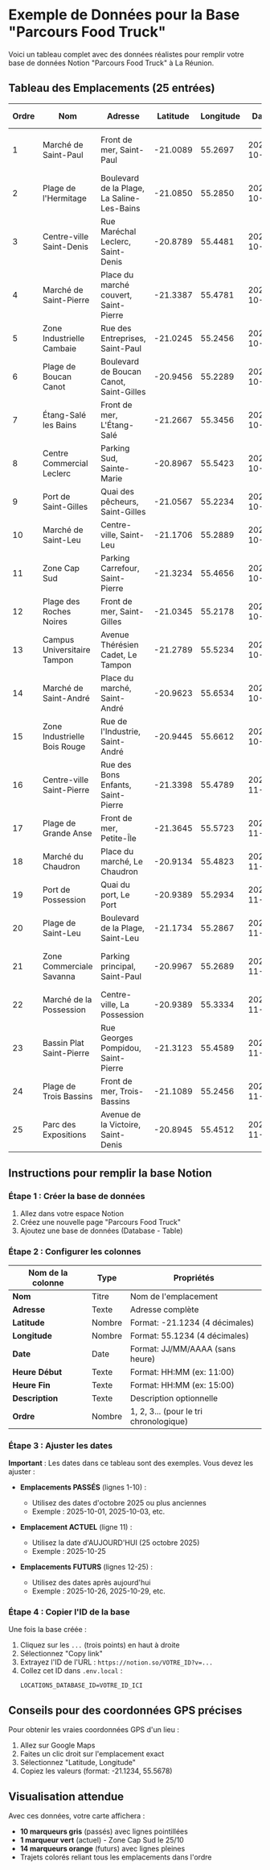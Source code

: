 # Exemple de Données pour la Base "Parcours Food Truck"

Voici un tableau complet avec des données réalistes pour remplir votre base de données Notion "Parcours Food Truck" à La Réunion.

## Tableau des Emplacements (25 entrées)

| Ordre | Nom | Adresse | Latitude | Longitude | Date | Heure Début | Heure Fin | Description |
|-------|-----|---------|----------|-----------|------|-------------|-----------|-------------|
| 1 | Marché de Saint-Paul | Front de mer, Saint-Paul | -21.0089 | 55.2697 | 2025-10-01 | 11:00 | 15:00 | Marché forain du vendredi - ambiance locale |
| 2 | Plage de l'Hermitage | Boulevard de la Plage, La Saline-Les-Bains | -21.0850 | 55.2850 | 2025-10-03 | 12:00 | 16:00 | Face à la mer, idéal pour déjeuner après la plage |
| 3 | Centre-ville Saint-Denis | Rue Maréchal Leclerc, Saint-Denis | -20.8789 | 55.4481 | 2025-10-05 | 11:30 | 14:30 | Quartier d'affaires, pause déjeuner |
| 4 | Marché de Saint-Pierre | Place du marché couvert, Saint-Pierre | -21.3387 | 55.4781 | 2025-10-08 | 10:00 | 14:00 | Marché hebdomadaire - clientèle locale |
| 5 | Zone Industrielle Cambaie | Rue des Entreprises, Saint-Paul | -21.0245 | 55.2456 | 2025-10-10 | 11:00 | 14:00 | Zone d'activités - travailleurs |
| 6 | Plage de Boucan Canot | Boulevard de Boucan Canot, Saint-Gilles | -20.9456 | 55.2289 | 2025-10-12 | 12:00 | 16:00 | Station balnéaire prisée |
| 7 | Étang-Salé les Bains | Front de mer, L'Étang-Salé | -21.2667 | 55.3456 | 2025-10-15 | 11:30 | 15:30 | Plage de sable noir unique |
| 8 | Centre Commercial Leclerc | Parking Sud, Sainte-Marie | -20.8967 | 55.5423 | 2025-10-17 | 11:00 | 15:00 | Grande affluence week-end |
| 9 | Port de Saint-Gilles | Quai des pêcheurs, Saint-Gilles | -21.0567 | 55.2234 | 2025-10-19 | 12:00 | 16:00 | Zone touristique animée |
| 10 | Marché de Saint-Leu | Centre-ville, Saint-Leu | -21.1706 | 55.2889 | 2025-10-22 | 10:00 | 14:00 | Marché du samedi matin |
| 11 | Zone Cap Sud | Parking Carrefour, Saint-Pierre | -21.3234 | 55.4656 | 2025-10-24 | 11:30 | 15:00 | Centre commercial majeur du Sud |
| 12 | Plage des Roches Noires | Front de mer, Saint-Gilles | -21.0345 | 55.2178 | 2025-10-25 | 12:00 | 17:00 | Spot populaire du dimanche |
| 13 | Campus Universitaire Tampon | Avenue Thérésien Cadet, Le Tampon | -21.2789 | 55.5234 | 2025-10-26 | 11:00 | 14:30 | Étudiants - pause déjeuner |
| 14 | Marché de Saint-André | Place du marché, Saint-André | -20.9623 | 55.6534 | 2025-10-29 | 10:00 | 14:00 | Marché traditionnel de l'Est |
| 15 | Zone Industrielle Bois Rouge | Rue de l'Industrie, Saint-André | -20.9445 | 55.6612 | 2025-10-31 | 11:30 | 14:30 | Travailleurs - midi |
| 16 | Centre-ville Saint-Pierre | Rue des Bons Enfants, Saint-Pierre | -21.3398 | 55.4789 | 2025-11-02 | 11:00 | 15:00 | Quartier commerçant animé |
| 17 | Plage de Grande Anse | Front de mer, Petite-Île | -21.3645 | 55.5723 | 2025-11-05 | 12:00 | 16:00 | Belle plage du Sud sauvage |
| 18 | Marché du Chaudron | Place du marché, Le Chaudron | -20.9134 | 55.4823 | 2025-11-07 | 10:00 | 14:00 | Marché populaire de Saint-Denis |
| 19 | Port de Possession | Quai du port, Le Port | -20.9389 | 55.2934 | 2025-11-09 | 11:30 | 15:00 | Zone portuaire active |
| 20 | Plage de Saint-Leu | Boulevard de la Plage, Saint-Leu | -21.1734 | 55.2867 | 2025-11-12 | 12:00 | 17:00 | Spot de surf réputé |
| 21 | Zone Commerciale Savanna | Parking principal, Saint-Paul | -20.9967 | 55.2689 | 2025-11-14 | 11:00 | 15:00 | Plus grand centre commercial de l'île |
| 22 | Marché de la Possession | Centre-ville, La Possession | -20.9389 | 55.3334 | 2025-11-16 | 10:00 | 14:00 | Marché local convivial |
| 23 | Bassin Plat Saint-Pierre | Rue Georges Pompidou, Saint-Pierre | -21.3123 | 55.4589 | 2025-11-19 | 11:30 | 15:30 | Zone commerciale Sud |
| 24 | Plage de Trois Bassins | Front de mer, Trois-Bassins | -21.1089 | 55.2456 | 2025-11-21 | 12:00 | 16:00 | Petite plage authentique |
| 25 | Parc des Expositions | Avenue de la Victoire, Saint-Denis | -20.8945 | 55.4512 | 2025-11-23 | 10:00 | 18:00 | Événement spécial - Foire gastronomique |

## Instructions pour remplir la base Notion

### Étape 1 : Créer la base de données
1. Allez dans votre espace Notion
2. Créez une nouvelle page "Parcours Food Truck"
3. Ajoutez une base de données (Database - Table)

### Étape 2 : Configurer les colonnes

| Nom de la colonne | Type | Propriétés |
|-------------------|------|------------|
| **Nom** | Titre | Nom de l'emplacement |
| **Adresse** | Texte | Adresse complète |
| **Latitude** | Nombre | Format: -21.1234 (4 décimales) |
| **Longitude** | Nombre | Format: 55.1234 (4 décimales) |
| **Date** | Date | Format: JJ/MM/AAAA (sans heure) |
| **Heure Début** | Texte | Format: HH:MM (ex: 11:00) |
| **Heure Fin** | Texte | Format: HH:MM (ex: 15:00) |
| **Description** | Texte | Description optionnelle |
| **Ordre** | Nombre | 1, 2, 3... (pour le tri chronologique) |

### Étape 3 : Ajuster les dates

**Important** : Les dates dans ce tableau sont des exemples. Vous devez les ajuster :

- **Emplacements PASSÉS** (lignes 1-10) :
  - Utilisez des dates d'octobre 2025 ou plus anciennes
  - Exemple : 2025-10-01, 2025-10-03, etc.

- **Emplacement ACTUEL** (ligne 11) :
  - Utilisez la date d'AUJOURD'HUI (25 octobre 2025)
  - Exemple : 2025-10-25

- **Emplacements FUTURS** (lignes 12-25) :
  - Utilisez des dates après aujourd'hui
  - Exemple : 2025-10-26, 2025-10-29, etc.

### Étape 4 : Copier l'ID de la base

Une fois la base créée :
1. Cliquez sur les `...` (trois points) en haut à droite
2. Sélectionnez "Copy link"
3. Extrayez l'ID de l'URL : `https://notion.so/VOTRE_ID?v=...`
4. Collez cet ID dans `.env.local` :
   ```
   LOCATIONS_DATABASE_ID=VOTRE_ID_ICI
   ```

## Conseils pour des coordonnées GPS précises

Pour obtenir les vraies coordonnées GPS d'un lieu :
1. Allez sur Google Maps
2. Faites un clic droit sur l'emplacement exact
3. Sélectionnez "Latitude, Longitude"
4. Copiez les valeurs (format: -21.1234, 55.5678)

## Visualisation attendue

Avec ces données, votre carte affichera :
- **10 marqueurs gris** (passés) avec lignes pointillées
- **1 marqueur vert** (actuel) - Zone Cap Sud le 25/10
- **14 marqueurs orange** (futurs) avec lignes pleines
- Trajets colorés reliant tous les emplacements dans l'ordre
